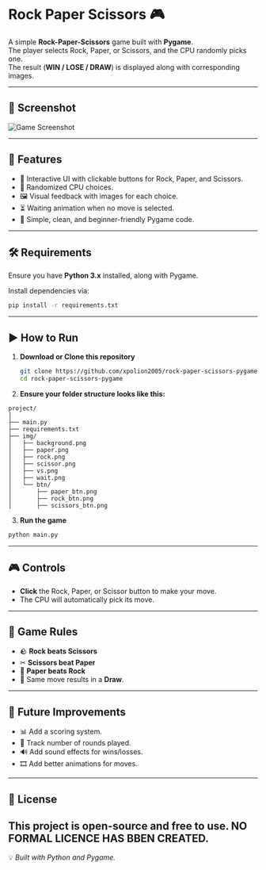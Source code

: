 # Rock Paper Scissors 🎮

A simple **Rock-Paper-Scissors** game built with **Pygame**.  
The player selects Rock, Paper, or Scissors, and the CPU randomly picks one.  
The result (**WIN / LOSE / DRAW**) is displayed along with corresponding images.

---

## 📸 Screenshot
![Game Screenshot](https://i.ibb.co/SwZM9gQ9/Screenshot-2025-08-11-131121.png)

---

## 🚀 Features
- 🎯 Interactive UI with clickable buttons for Rock, Paper, and Scissors.
- 🤖 Randomized CPU choices.
- 🖼 Visual feedback with images for each choice.
- ⏳ Waiting animation when no move is selected.
- 🐍 Simple, clean, and beginner-friendly Pygame code.

---

## 🛠 Requirements
Ensure you have **Python 3.x** installed, along with Pygame.

Install dependencies via:
```bash
pip install -r requirements.txt
```

---

## ▶ How to Run
1. **Download or Clone this repository**  
   ```bash
   git clone https://github.com/xpolion2005/rock-paper-scissors-pygame.git
   cd rock-paper-scissors-pygame
   ```

2. **Ensure your folder structure looks like this:**
```
project/
│
├── main.py
├── requirements.txt
├── img/
│   ├── background.png
│   ├── paper.png
│   ├── rock.png
│   ├── scissor.png
│   ├── vs.png
│   ├── wait.png
│   └── btn/
│       ├── paper_btn.png
│       ├── rock_btn.png
│       ├── scissors_btn.png
```

3. **Run the game**
```bash
python main.py
```

---

## 🎮 Controls
- **Click** the Rock, Paper, or Scissor button to make your move.
- The CPU will automatically pick its move.

---

## 📜 Game Rules
- 🪨 **Rock beats Scissors**
- ✂ **Scissors beat Paper**
- 📄 **Paper beats Rock**
- 🔁 Same move results in a **Draw**.

---

## 🧩 Future Improvements
- 📊 Add a scoring system.
- 🔢 Track number of rounds played.
- 🔊 Add sound effects for wins/losses.
- 🎞 Add better animations for moves.

---

## 📄 License
This project is open-source and free to use. NO FORMAL LICENCE HAS BBEN CREATED.
---

💡 *Built with Python and Pygame.*
